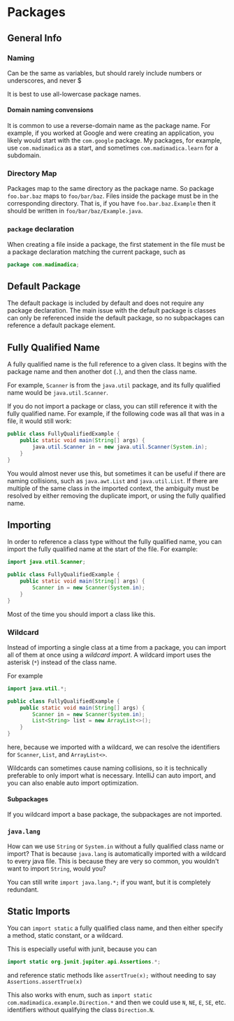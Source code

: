 # Packages

## General Info

### Naming
Can be the same as variables, but should rarely include numbers or underscores, and never $

It is best to use all-lowercase package names.

#### Domain naming convensions
It is common to use a reverse-domain name as the package name. For example, if you worked at Google
and were creating an application, you likely would start with the `com.google` package. My packages,
for example, use `com.madimadica` as a start, and sometimes `com.madimadica.learn` for a subdomain.


### Directory Map
Packages map to the same directory as the package name. So package `foo.bar.baz` maps to 
`foo/bar/baz`. Files inside the package must be in the corresponding directory. That is,
if you have `foo.bar.baz.Example` then it should be written in `foo/bar/baz/Example.java`.

### `package` declaration
When creating a file inside a package, the first statement in the file
must be a package declaration matching the current package, such as
```java
package com.madimadica;
```

## Default Package
The default package is included by default and does not require any package declaration.
The main issue with the default package is classes can only be referenced inside
the default package, so no subpackages can reference a default package element.


## Fully Qualified Name
A fully qualified name is the full reference to a given class. It begins with the
package name and then another dot (`.`), and then the class name.

For example, `Scanner` is from the `java.util` package, and its fully qualified name
would be `java.util.Scanner`.

If you do not import a package or class, you can still reference it with the fully qualified name.
For example, if the following code was all that was in a file, it would still work:

```java
public class FullyQualifiedExample {
    public static void main(String[] args) {
        java.util.Scanner in = new java.util.Scanner(System.in);
    }
}
```

You would almost never use this, but sometimes it can be useful if there are naming
collisions, such as `java.awt.List` and `java.util.List`. If there are multiple of 
the same class in the imported context, the ambiguity must be resolved by either
removing the duplicate import, or using the fully qualified name. 



## Importing
In order to reference a class type without the fully qualified name, you can import
the fully qualified name at the start of the file. For example:
```java
import java.util.Scanner;

public class FullyQualifiedExample {
    public static void main(String[] args) {
        Scanner in = new Scanner(System.in);
    }
}
```

Most of the time you should import a class like this.

### Wildcard
Instead of importing a single class at a time from a package,
you can import all of them at once using a *wildcard import*.
A wildcard import uses the asterisk (`*`) instead of the class name.

For example
```java
import java.util.*;

public class FullyQualifiedExample {
    public static void main(String[] args) {
        Scanner in = new Scanner(System.in);
        List<String> list = new ArrayList<>();
    }
}
```
here, because we imported with a wildcard, we can resolve the identifiers for 
`Scanner`, `List`, and `ArrayList<>`.

Wildcards can sometimes cause naming collisions, so it is technically
preferable to only import what is necessary. IntelliJ can auto import, and
you can also enable auto import optimization.

#### Subpackages
If you wildcard import a base package, the subpackages are not imported.


### `java.lang`
How can we use `String` or `System.in` without a fully qualified class name or import?
That is because `java.lang` is automatically imported with a wildcard to every java file.
This is because they are very so common, you wouldn't want to import `String`, would you?

You can still write `import java.lang.*;` if you want, but it is completely redundant.

## Static Imports
You can `import static` a fully qualified class name, and then either specify a method,
static constant, or a wildcard.

This is especially useful with junit, because you can
```java
import static org.junit.jupiter.api.Assertions.*;
```
and reference static methods like `assertTrue(x);` without needing to say `Assertions.assertTrue(x)`

This also works with enum, such as `import static com.madimadica.example.Direction.*` and then we could
use `N`, `NE`, `E`, `SE`, etc. identifiers without qualifying the class `Direction.N`.

